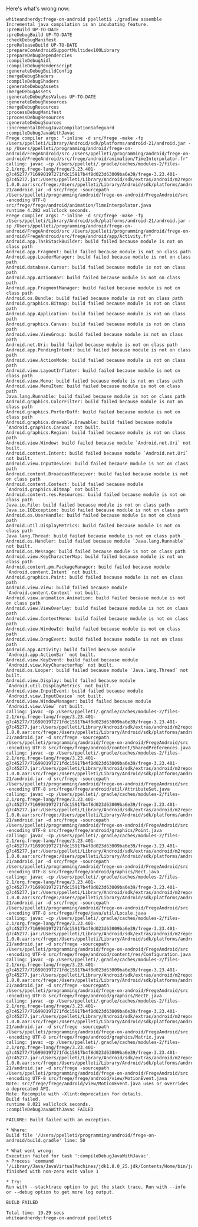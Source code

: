 Here's what's wrong now:

    whiteandnerdy:frege-on-android ppelleti$ ./gradlew assemble
    Incremental java compilation is an incubating feature.
    :preBuild UP-TO-DATE
    :preDebugBuild UP-TO-DATE
    :checkDebugManifest
    :preReleaseBuild UP-TO-DATE
    :prepareComAndroidSupportMultidex100Library
    :prepareDebugDependencies
    :compileDebugAidl
    :compileDebugRenderscript
    :generateDebugBuildConfig
    :mergeDebugShaders
    :compileDebugShaders
    :generateDebugAssets
    :mergeDebugAssets
    :generateDebugResValues UP-TO-DATE
    :generateDebugResources
    :mergeDebugResources
    :processDebugManifest
    :processDebugResources
    :generateDebugSources
    :incrementalDebugJavaCompilationSafeguard
    :compileDebugJavaWithJavac
    Frege compiler args: "-inline -d src/frege -make -fp /Users/ppelleti/Library/Android/sdk/platforms/android-21/android.jar -sp /Users/ppelleti/programming/android/frege-on-android/FregeAndroid/src /Users/ppelleti/programming/android/frege-on-android/FregeAndroid/src/frege/android/animation/TimeInterpolator.fr"
    calling: javac -cp /Users/ppelleti/.gradle/caches/modules-2/files-2.1/org.frege-lang/frege/3.23.401-g7c45277/716990197271fdc15917b4f8d023d63009ba6e39/frege-3.23.401-g7c45277.jar:/Users/ppelleti/Library/Android/sdk/extras/android/m2repository/com/android/support/multidex/1.0.0/multidex-1.0.0.aar:src/frege:/Users/ppelleti/Library/Android/sdk/platforms/android-21/android.jar -d src/frege -sourcepath /Users/ppelleti/programming/android/frege-on-android/FregeAndroid/src -encoding UTF-8 src/frege/frege/android/animation/TimeInterpolator.java
    runtime 4.282 wallclock seconds.
    Frege compiler args: "-inline -d src/frege -make -fp /Users/ppelleti/Library/Android/sdk/platforms/android-21/android.jar -sp /Users/ppelleti/programming/android/frege-on-android/FregeAndroid/src /Users/ppelleti/programming/android/frege-on-android/FregeAndroid/src/frege/android/app/Activity.fr"
    Android.app.TaskStackBuilder: build failed because module is not on class path
    Android.app.Fragment: build failed because module is not on class path
    Android.app.LoaderManager: build failed because module is not on class path
    Android.database.Cursor: build failed because module is not on class path
    Android.app.ActionBar: build failed because module is not on class path
    Android.app.FragmentManager: build failed because module is not on class path
    Android.os.Bundle: build failed because module is not on class path
    Android.graphics.Bitmap: build failed because module is not on class path
    Android.app.Application: build failed because module is not on class path
    Android.graphics.Canvas: build failed because module is not on class path
    Android.view.ViewGroup: build failed because module is not on class path
    Android.net.Uri: build failed because module is not on class path
    Android.app.PendingIntent: build failed because module is not on class path
    Android.view.ActionMode: build failed because module is not on class path
    Android.view.LayoutInflater: build failed because module is not on class path
    Android.view.Menu: build failed because module is not on class path
    Android.view.MenuItem: build failed because module is not on class path
    Java.lang.Runnable: build failed because module is not on class path
    Android.graphics.ColorFilter: build failed because module is not on class path
    Android.graphics.PorterDuff: build failed because module is not on class path
    Android.graphics.drawable.Drawable: build failed because module `Android.graphics.Canvas` not built.
    Android.graphics.Region: build failed because module is not on class path
    Android.view.Window: build failed because module `Android.net.Uri` not built.
    Android.content.Intent: build failed because module `Android.net.Uri` not built.
    Android.view.InputDevice: build failed because module is not on class path
    Android.content.BroadcastReceiver: build failed because module is not on class path
    Android.content.Context: build failed because module `Android.graphics.Bitmap` not built.
    Android.content.res.Resources: build failed because module is not on class path
    Java.io.File: build failed because module is not on class path
    Java.io.IOException: build failed because module is not on class path
    Android.os.UserHandle: build failed because module is not on class path
    Android.util.DisplayMetrics: build failed because module is not on class path
    Java.lang.Thread: build failed because module is not on class path
    Android.os.Handler: build failed because module `Java.lang.Runnable` not built.
    Android.os.Message: build failed because module is not on class path
    Android.view.KeyCharacterMap: build failed because module is not on class path
    Android.content.pm.PackageManager: build failed because module `Android.content.Intent` not built.
    Android.graphics.Paint: build failed because module is not on class path
    Android.view.View: build failed because module `Android.content.Context` not built.
    Android.view.animation.Animation: build failed because module is not on class path
    Android.view.ViewOverlay: build failed because module is not on class path
    Android.view.ContextMenu: build failed because module is not on class path
    Android.view.WindowId: build failed because module is not on class path
    Android.view.DragEvent: build failed because module is not on class path
    Android.app.Activity: build failed because module `Android.app.ActionBar` not built.
    Android.view.KeyEvent: build failed because module `Android.view.KeyCharacterMap` not built.
    Android.os.Looper: build failed because module `Java.lang.Thread` not built.
    Android.view.Display: build failed because module `Android.util.DisplayMetrics` not built.
    Android.view.InputEvent: build failed because module `Android.view.InputDevice` not built.
    Android.view.WindowManager: build failed because module `Android.view.View` not built.
    calling: javac -cp /Users/ppelleti/.gradle/caches/modules-2/files-2.1/org.frege-lang/frege/3.23.401-g7c45277/716990197271fdc15917b4f8d023d63009ba6e39/frege-3.23.401-g7c45277.jar:/Users/ppelleti/Library/Android/sdk/extras/android/m2repository/com/android/support/multidex/1.0.0/multidex-1.0.0.aar:src/frege:/Users/ppelleti/Library/Android/sdk/platforms/android-21/android.jar -d src/frege -sourcepath /Users/ppelleti/programming/android/frege-on-android/FregeAndroid/src -encoding UTF-8 src/frege/frege/android/content/SharedPreferences.java
    calling: javac -cp /Users/ppelleti/.gradle/caches/modules-2/files-2.1/org.frege-lang/frege/3.23.401-g7c45277/716990197271fdc15917b4f8d023d63009ba6e39/frege-3.23.401-g7c45277.jar:/Users/ppelleti/Library/Android/sdk/extras/android/m2repository/com/android/support/multidex/1.0.0/multidex-1.0.0.aar:src/frege:/Users/ppelleti/Library/Android/sdk/platforms/android-21/android.jar -d src/frege -sourcepath /Users/ppelleti/programming/android/frege-on-android/FregeAndroid/src -encoding UTF-8 src/frege/frege/android/util/AttributeSet.java
    calling: javac -cp /Users/ppelleti/.gradle/caches/modules-2/files-2.1/org.frege-lang/frege/3.23.401-g7c45277/716990197271fdc15917b4f8d023d63009ba6e39/frege-3.23.401-g7c45277.jar:/Users/ppelleti/Library/Android/sdk/extras/android/m2repository/com/android/support/multidex/1.0.0/multidex-1.0.0.aar:src/frege:/Users/ppelleti/Library/Android/sdk/platforms/android-21/android.jar -d src/frege -sourcepath /Users/ppelleti/programming/android/frege-on-android/FregeAndroid/src -encoding UTF-8 src/frege/frege/android/graphics/Point.java
    calling: javac -cp /Users/ppelleti/.gradle/caches/modules-2/files-2.1/org.frege-lang/frege/3.23.401-g7c45277/716990197271fdc15917b4f8d023d63009ba6e39/frege-3.23.401-g7c45277.jar:/Users/ppelleti/Library/Android/sdk/extras/android/m2repository/com/android/support/multidex/1.0.0/multidex-1.0.0.aar:src/frege:/Users/ppelleti/Library/Android/sdk/platforms/android-21/android.jar -d src/frege -sourcepath /Users/ppelleti/programming/android/frege-on-android/FregeAndroid/src -encoding UTF-8 src/frege/frege/android/graphics/Rect.java
    calling: javac -cp /Users/ppelleti/.gradle/caches/modules-2/files-2.1/org.frege-lang/frege/3.23.401-g7c45277/716990197271fdc15917b4f8d023d63009ba6e39/frege-3.23.401-g7c45277.jar:/Users/ppelleti/Library/Android/sdk/extras/android/m2repository/com/android/support/multidex/1.0.0/multidex-1.0.0.aar:src/frege:/Users/ppelleti/Library/Android/sdk/platforms/android-21/android.jar -d src/frege -sourcepath /Users/ppelleti/programming/android/frege-on-android/FregeAndroid/src -encoding UTF-8 src/frege/frege/java/util/Locale.java
    calling: javac -cp /Users/ppelleti/.gradle/caches/modules-2/files-2.1/org.frege-lang/frege/3.23.401-g7c45277/716990197271fdc15917b4f8d023d63009ba6e39/frege-3.23.401-g7c45277.jar:/Users/ppelleti/Library/Android/sdk/extras/android/m2repository/com/android/support/multidex/1.0.0/multidex-1.0.0.aar:src/frege:/Users/ppelleti/Library/Android/sdk/platforms/android-21/android.jar -d src/frege -sourcepath /Users/ppelleti/programming/android/frege-on-android/FregeAndroid/src -encoding UTF-8 src/frege/frege/android/content/res/Configuration.java
    calling: javac -cp /Users/ppelleti/.gradle/caches/modules-2/files-2.1/org.frege-lang/frege/3.23.401-g7c45277/716990197271fdc15917b4f8d023d63009ba6e39/frege-3.23.401-g7c45277.jar:/Users/ppelleti/Library/Android/sdk/extras/android/m2repository/com/android/support/multidex/1.0.0/multidex-1.0.0.aar:src/frege:/Users/ppelleti/Library/Android/sdk/platforms/android-21/android.jar -d src/frege -sourcepath /Users/ppelleti/programming/android/frege-on-android/FregeAndroid/src -encoding UTF-8 src/frege/frege/android/graphics/RectF.java
    calling: javac -cp /Users/ppelleti/.gradle/caches/modules-2/files-2.1/org.frege-lang/frege/3.23.401-g7c45277/716990197271fdc15917b4f8d023d63009ba6e39/frege-3.23.401-g7c45277.jar:/Users/ppelleti/Library/Android/sdk/extras/android/m2repository/com/android/support/multidex/1.0.0/multidex-1.0.0.aar:src/frege:/Users/ppelleti/Library/Android/sdk/platforms/android-21/android.jar -d src/frege -sourcepath /Users/ppelleti/programming/android/frege-on-android/FregeAndroid/src -encoding UTF-8 src/frege/frege/android/graphics/Matrix.java
    calling: javac -cp /Users/ppelleti/.gradle/caches/modules-2/files-2.1/org.frege-lang/frege/3.23.401-g7c45277/716990197271fdc15917b4f8d023d63009ba6e39/frege-3.23.401-g7c45277.jar:/Users/ppelleti/Library/Android/sdk/extras/android/m2repository/com/android/support/multidex/1.0.0/multidex-1.0.0.aar:src/frege:/Users/ppelleti/Library/Android/sdk/platforms/android-21/android.jar -d src/frege -sourcepath /Users/ppelleti/programming/android/frege-on-android/FregeAndroid/src -encoding UTF-8 src/frege/frege/android/view/MotionEvent.java
    Note: src/frege/frege/android/view/MotionEvent.java uses or overrides a deprecated API.
    Note: Recompile with -Xlint:deprecation for details.
    Build failed.
    runtime 8.021 wallclock seconds.
    :compileDebugJavaWithJavac FAILED
    
    FAILURE: Build failed with an exception.
    
    * Where:
    Build file '/Users/ppelleti/programming/android/frege-on-android/build.gradle' line: 50
    
    * What went wrong:
    Execution failed for task ':compileDebugJavaWithJavac'.
    > Process 'command '/Library/Java/JavaVirtualMachines/jdk1.8.0_25.jdk/Contents/Home/bin/java'' finished with non-zero exit value 1
    
    * Try:
    Run with --stacktrace option to get the stack trace. Run with --info or --debug option to get more log output.
    
    BUILD FAILED
    
    Total time: 19.29 secs
    whiteandnerdy:frege-on-android ppelleti$
